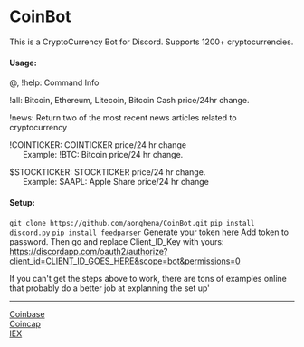 # CoinBot
This is a CryptoCurrency Bot for Discord.
Supports 1200+ cryptocurrencies.






#### Usage:<br>
@, !help: Command Info


!all: Bitcoin, Ethereum, Litecoin, Bitcoin Cash  price/24hr change.


!news: Return two of the most recent news articles related to cryptocurrency


!COINTICKER: COINTICKER price/24 hr change<br>
&nbsp;&nbsp;&nbsp;&nbsp;&nbsp;&nbsp;Example: !BTC: Bitcoin price/24 hr change.
  

$STOCKTICKER: STOCKTICKER price/24 hr change.<br>
&nbsp;&nbsp;&nbsp;&nbsp;&nbsp;&nbsp;Example: $AAPL: Apple Share price/24 hr change






#### Setup:<br>
`git clone https://github.com/aonghena/CoinBot.git`
`pip install discord.py`
`pip install feedparser`
Generate your token <a href="https://discordapp.com/developers/applications/me">here</a>
Add token to password.
Then go and replace Client_ID_Key with yours:
https://discordapp.com/oauth2/authorize?client_id=CLIENT_ID_GOES_HERE&scope=bot&permissions=0

If you can't get the steps above to work, there are tons of examples online that probably do a better job
at explanning the set up'
<br>





 ____________________________________________
<a href="https://developers.coinbase.com/">Coinbase</a>
<br>
<a href="http://coincap.io">Coincap</a>
<br>
<a href="https://iextrading.com/">IEX</a>